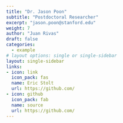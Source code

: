 ```yaml
---
title: "Dr. Jason Poon"
subtitle: "Postdoctoral Researcher"
excerpt: "jason.poon@stanford.edu"
weight: 7
author: "Juan Rivas"
draft: false
categories:
  - example
# layout options: single or single-sidebar
layout: single-sidebar
links:
- icon: link
  icon_pack: fas
  name: Eric Stolt
  url: https://github.com/
- icon: github
  icon_pack: fab
  name: source
  url: https://github.com/
---
```


